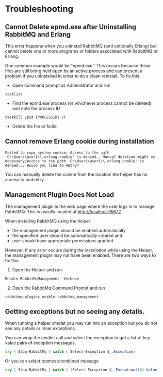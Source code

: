 # Troubleshooting

## Cannot Delete epmd.exe after Uninstalling RabbitMQ and Erlang

This error happens when you uninstall RabbitMQ (and optionally Erlang) but cannot delete one or more programs or folders associated with RabbitMQ or Erlang. 

One common example would be "epmd.exe." This occurs because these files are still being held open by an active process and can present a problem if you uninstalled in order to do a clean reinstall. To fix this:

- Open command prompt as Administrator and run
```dos
tasklist
```
- Find the epmd.exe process (or whichever process cannot be deleted) and note the process ID

```dos
taskkill /pid {PROCESSID} /F
```

- Delete the file or folde

## Cannot remove Erlang cookie during installation

```
Failed to copy system cookie: Access to the path 'C:\Users\user1\\.erlang.cookie' is denied.. Manual deletion might be necessary;Access to the path 'C:\Users\user1\\.erlang.cookie' is denied.;. Would you like to Retry?
```

You can manually delete the cookie from the location the helper has no access to and retry.

## Management Plugin Does Not Load

The management plugin is the web page where the user logs in to manage RabbitMQ. This is usually located at [http://localhost:15672](http://localhost:15672)

When installing RabbitMQ using the helper:
- the management plugin should be enabled automatically
- the specified user should be automatically created and
- user should have appropriate permissions granted.

However, if any error occurs during the installation while using the Helper, the management plugin may not have been enabled. There are two ways to fix this:

1) Open the Helper and run
```powershell
Enable-RabbitMqManagement -Verbose
```

2) Open the RabbitMq Command Prompt and run

```dos
rabbitmq-plugins enable rabbitmq_management
```

## Getting exceptions but no seeing any details.

When running a helper cmdlet you may run into an exception but you do not see any details or inner exceptions.

You can wrap the cmdlet call and select the exception to get a list of key-value pairs of exception messages.

```powershell
try { Stop-RabbitMq } catch { Select-Exception $_.Exception}
```

Or you can select topmost/combined message

```powershell
try { Stop-RabbitMq } catch { (Select-Exception $_.Exception)[0].Value}
```

